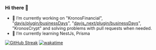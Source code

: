 ### Hi there 👋

- 🔭 I’m currently working on "KronosFinancial", "[dayjs/plugin/businessDays](https://github.com/iamkun/dayjs/pull/2198)", "[dayjs_next/plugin/businessDays](https://github.com/iamkun/dayjs/pull/2201)", "KronosCrypt" and solving problems with pull requests when needed.
- 🌱 I’m currently learning NestJs, Prisma

[![GitHub Streak](https://streak-stats.demolab.com?user=KronosDev-Pro&theme=android-dark&hide_border=true&date_format=j%20M%5B%20Y%5D)](https://git.io/streak-stats)
[![wakatime](https://wakatime.com/badge/user/5c4e3575-d53a-4e81-b156-229971b15870.svg)](https://wakatime.com/@5c4e3575-d53a-4e81-b156-229971b15870)
